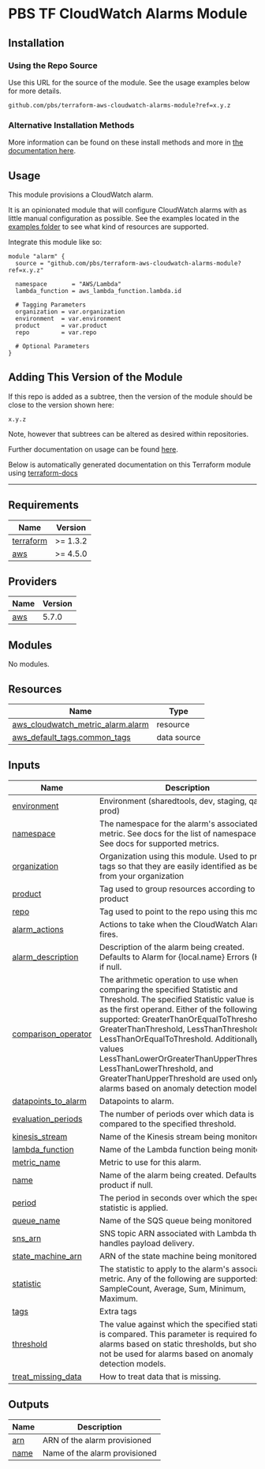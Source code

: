 # PBS TF CloudWatch Alarms Module

## Installation

### Using the Repo Source

Use this URL for the source of the module. See the usage examples below for more details.

```hcl
github.com/pbs/terraform-aws-cloudwatch-alarms-module?ref=x.y.z
```

### Alternative Installation Methods

More information can be found on these install methods and more in [the documentation here](./docs/general/install).

## Usage

This module provisions a CloudWatch alarm.

It is an opinionated module that will configure CloudWatch alarms with as little manual configuration as possible. See the examples located in the [examples folder](/examples) to see what kind of resources are supported.

Integrate this module like so:

```hcl
module "alarm" {
  source = "github.com/pbs/terraform-aws-cloudwatch-alarms-module?ref=x.y.z"

  namespace       = "AWS/Lambda"
  lambda_function = aws_lambda_function.lambda.id

  # Tagging Parameters
  organization = var.organization
  environment  = var.environment
  product      = var.product
  repo         = var.repo

  # Optional Parameters
}
```

## Adding This Version of the Module

If this repo is added as a subtree, then the version of the module should be close to the version shown here:

`x.y.z`

Note, however that subtrees can be altered as desired within repositories.

Further documentation on usage can be found [here](./docs).

Below is automatically generated documentation on this Terraform module using [terraform-docs][terraform-docs]

---

[terraform-docs]: https://github.com/terraform-docs/terraform-docs

## Requirements

| Name | Version |
|------|---------|
| <a name="requirement_terraform"></a> [terraform](#requirement\_terraform) | >= 1.3.2 |
| <a name="requirement_aws"></a> [aws](#requirement\_aws) | >= 4.5.0 |

## Providers

| Name | Version |
|------|---------|
| <a name="provider_aws"></a> [aws](#provider\_aws) | 5.7.0 |

## Modules

No modules.

## Resources

| Name | Type |
|------|------|
| [aws_cloudwatch_metric_alarm.alarm](https://registry.terraform.io/providers/hashicorp/aws/latest/docs/resources/cloudwatch_metric_alarm) | resource |
| [aws_default_tags.common_tags](https://registry.terraform.io/providers/hashicorp/aws/latest/docs/data-sources/default_tags) | data source |

## Inputs

| Name | Description | Type | Default | Required |
|------|-------------|------|---------|:--------:|
| <a name="input_environment"></a> [environment](#input\_environment) | Environment (sharedtools, dev, staging, qa, prod) | `string` | n/a | yes |
| <a name="input_namespace"></a> [namespace](#input\_namespace) | The namespace for the alarm's associated metric. See docs for the list of namespaces. See docs for supported metrics. | `string` | n/a | yes |
| <a name="input_organization"></a> [organization](#input\_organization) | Organization using this module. Used to prefix tags so that they are easily identified as being from your organization | `string` | n/a | yes |
| <a name="input_product"></a> [product](#input\_product) | Tag used to group resources according to product | `string` | n/a | yes |
| <a name="input_repo"></a> [repo](#input\_repo) | Tag used to point to the repo using this module | `string` | n/a | yes |
| <a name="input_alarm_actions"></a> [alarm\_actions](#input\_alarm\_actions) | Actions to take when the CloudWatch Alarm fires. | `set(string)` | `null` | no |
| <a name="input_alarm_description"></a> [alarm\_description](#input\_alarm\_description) | Description of the alarm being created. Defaults to Alarm for {local.name} Errors (High) if null. | `string` | `null` | no |
| <a name="input_comparison_operator"></a> [comparison\_operator](#input\_comparison\_operator) | The arithmetic operation to use when comparing the specified Statistic and Threshold. The specified Statistic value is used as the first operand. Either of the following is supported: GreaterThanOrEqualToThreshold, GreaterThanThreshold, LessThanThreshold, LessThanOrEqualToThreshold. Additionally, the values LessThanLowerOrGreaterThanUpperThreshold, LessThanLowerThreshold, and GreaterThanUpperThreshold are used only for alarms based on anomaly detection models. | `string` | `"GreaterThanOrEqualToThreshold"` | no |
| <a name="input_datapoints_to_alarm"></a> [datapoints\_to\_alarm](#input\_datapoints\_to\_alarm) | Datapoints to alarm. | `number` | `1` | no |
| <a name="input_evaluation_periods"></a> [evaluation\_periods](#input\_evaluation\_periods) | The number of periods over which data is compared to the specified threshold. | `number` | `1` | no |
| <a name="input_kinesis_stream"></a> [kinesis\_stream](#input\_kinesis\_stream) | Name of the Kinesis stream being monitored | `string` | `null` | no |
| <a name="input_lambda_function"></a> [lambda\_function](#input\_lambda\_function) | Name of the Lambda function being monitored | `string` | `null` | no |
| <a name="input_metric_name"></a> [metric\_name](#input\_metric\_name) | Metric to use for this alarm. | `string` | `null` | no |
| <a name="input_name"></a> [name](#input\_name) | Name of the alarm being created. Defaults to product if null. | `string` | `null` | no |
| <a name="input_period"></a> [period](#input\_period) | The period in seconds over which the specified statistic is applied. | `number` | `60` | no |
| <a name="input_queue_name"></a> [queue\_name](#input\_queue\_name) | Name of the SQS queue being monitored | `string` | `null` | no |
| <a name="input_sns_arn"></a> [sns\_arn](#input\_sns\_arn) | SNS topic ARN associated with Lambda that handles payload delivery. | `string` | `null` | no |
| <a name="input_state_machine_arn"></a> [state\_machine\_arn](#input\_state\_machine\_arn) | ARN of the state machine being monitored | `string` | `null` | no |
| <a name="input_statistic"></a> [statistic](#input\_statistic) | The statistic to apply to the alarm's associated metric. Any of the following are supported: SampleCount, Average, Sum, Minimum, Maximum. | `string` | `"Sum"` | no |
| <a name="input_tags"></a> [tags](#input\_tags) | Extra tags | `map(string)` | `{}` | no |
| <a name="input_threshold"></a> [threshold](#input\_threshold) | The value against which the specified statistic is compared. This parameter is required for alarms based on static thresholds, but should not be used for alarms based on anomaly detection models. | `string` | `null` | no |
| <a name="input_treat_missing_data"></a> [treat\_missing\_data](#input\_treat\_missing\_data) | How to treat data that is missing. | `string` | `"notBreaching"` | no |

## Outputs

| Name | Description |
|------|-------------|
| <a name="output_arn"></a> [arn](#output\_arn) | ARN of the alarm provisioned |
| <a name="output_name"></a> [name](#output\_name) | Name of the alarm provisioned |
